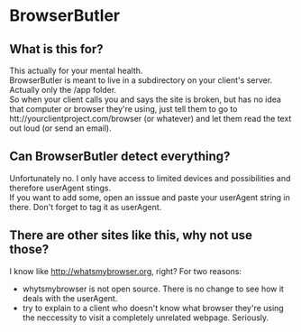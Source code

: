 # BrowserButler

## What is this for?

This actually for your mental health.  
BrowserButler is meant to live in a subdirectory on your client's server. Actually only the /app folder.  
So when your client calls you and says the site is broken, but has no idea that computer or browser they're using, just tell them to go to htt://yourclientproject.com/browser (or whatever) and let them read the text out loud (or send an email).  

## Can BrowserButler detect everything?

Unfortunately no. I only have access to limited devices and possibilities and therefore userAgent stings.  
If you want to add some, open an isssue and paste your userAgent string in there. Don't forget to tag it as userAgent.  

## There are other sites like this, why not use those?

I know like http://whatsmybrowser.org, right? For two reasons:  
- whytsmybrowser is not open source. There is no change to see how it deals with the userAgent.  
- try to explain to a client who doesn't know what browser they're using the neccessity to visit a completely unrelated webpage. Seriously.